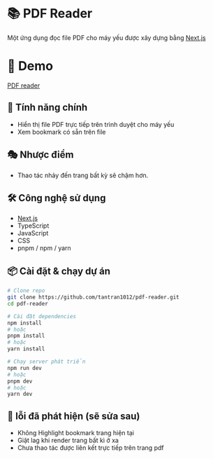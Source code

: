 # 📚 PDF Reader

Một ứng dụng đọc file PDF cho máy yếu được xây dựng bằng [Next.js](https://nextjs.org/)

# 🎠 Demo

[PDF reader](https://pdf-reader-murex.vercel.app/)

## 🚀 Tính năng chính

- Hiển thị file PDF trực tiếp trên trình duyệt cho máy yếu
- Xem bookmark có sẵn trên file

## 🎭 Nhược điểm

- Thao tác nhảy đến trang bất kỳ sẽ chậm hơn.

## 🛠️ Công nghệ sử dụng

- [Next.js](https://nextjs.org/)
- TypeScript
- JavaScript
- CSS
- pnpm / npm / yarn

## 📦 Cài đặt & chạy dự án

```bash
# Clone repo
git clone https://github.com/tantran1012/pdf-reader.git
cd pdf-reader

# Cài đặt dependencies
npm install
# hoặc
pnpm install
# hoặc
yarn install

# Chạy server phát triển
npm run dev
# hoặc
pnpm dev
# hoặc
yarn dev
```

## 🐛 lỗi đã phát hiện (sẽ sửa sau)

- Không Highlight bookmark trang hiện tại
- Giật lag khi render trang bất kì ở xa
- Chưa thao tác được liên kết trực tiếp trên trang pdf
